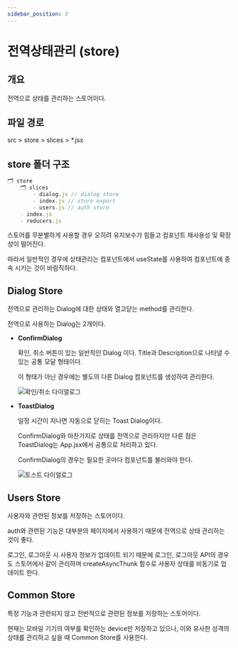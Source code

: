 ```yaml
---
sidebar_position: 3
---
```


# 전역상태관리 (store)

## 개요

전역으로 상태를 관리하는 스토어이다.

## 파일 경로

src > store > slices > \*.jsx

## store 폴더 구조

```js
🗂️ store
    🗂️ slices
        - dialog.js // dialog store
        - index.js // store export
        - users.js // auth store
    - index.js
    - reducers.js
```

스토어를 무분별하게 사용할 경우 오히려 유지보수가 힘들고 컴포넌트 재사용성 및 확장성이 떨어진다.

따라서 일반적인 경우에 상태관리는 컴포넌트에서 useState를 사용하여 컴포넌트에 종속 시키는 것이 바람직하다.

## Dialog Store

전역으로 관리하는 Dialog에 대한 상태와 열고닫는 method를 관리한다.

전역으로 사용하는 Dialog는 2개이다.

- **ConfirmDialog**

  확인, 취소 버튼이 있는 일반적인 Dialog 이다. Title과 Description으로 나타낼 수 있는 공통 모달 형태이다.

  이 형태가 아닌 경우에는 별도의 다른 Dialog 컴포넌트를 생성하여 관리한다.

  ![확인/취소 다이얼로그](/images/common/delete-post-dialog.png)

- **ToastDialog**

  일정 시간이 지나면 자동으로 닫히는 Toast Dialog이다.

  ConfirmDialog와 마찬가지로 상태를 전역으로 관리하지만 다른 점은 ToastDialog는 App.jsx에서 공통으로 처리하고 있다.

  ConfirmDialog의 경우는 필요한 곳마다 컴포넌트를 불러와야 한다.

  ![토스트 다이얼로그](/images/common/toast-dialog.png)

## Users Store

사용자와 관련된 정보를 저장하는 스토어이다.

auth와 관련된 기능은 대부분의 페이지에서 사용하기 때문에 전역으로 상태 관리하는 것이 좋다.

로그인, 로그아웃 시 사용자 정보가 업데이트 되기 때문에 로그인, 로그아웃 API의 경우도 스토어에서 같이 관리하며 createAsyncThunk 함수로 사용자 상태를 비동기로 업데이트 한다.

## Common Store

특정 기능과 관련되지 않고 전반적으로 관련된 정보를 저장하는 스토어이다.

현재는 모바일 기기의 여부를 확인하는 device만 저장하고 있으나, 이와 유사한 성격의 상태를 관리하고 싶을 때 Common Store를 사용한다.
